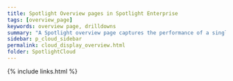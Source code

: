 ```yaml
---
title: Spotlight Overview pages in Spotlight Enterprise
tags: [overview_page]
keywords: overview page, drilldowns
summary: "A Spotlight overview page captures the performance of a single monitored connection. Flows and components are updated in real time to highlight obvious bottlenecks and problem areas and color coded to indicate when an alarm is raised."
sidebar: p_cloud_sidebar
permalink: cloud_display_overview.html
folder: SpotlightCloud
---
```




{% include links.html %}
